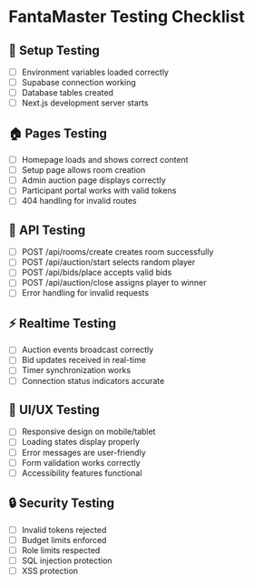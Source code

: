 # FantaMaster Testing Checklist

## 🔧 Setup Testing
- [ ] Environment variables loaded correctly
- [ ] Supabase connection working
- [ ] Database tables created
- [ ] Next.js development server starts

## 🏠 Pages Testing
- [ ] Homepage loads and shows correct content
- [ ] Setup page allows room creation
- [ ] Admin auction page displays correctly
- [ ] Participant portal works with valid tokens
- [ ] 404 handling for invalid routes

## 🔌 API Testing
- [ ] POST /api/rooms/create creates room successfully
- [ ] POST /api/auction/start selects random player
- [ ] POST /api/bids/place accepts valid bids
- [ ] POST /api/auction/close assigns player to winner
- [ ] Error handling for invalid requests

## ⚡ Realtime Testing
- [ ] Auction events broadcast correctly
- [ ] Bid updates received in real-time
- [ ] Timer synchronization works
- [ ] Connection status indicators accurate

## 📱 UI/UX Testing
- [ ] Responsive design on mobile/tablet
- [ ] Loading states display properly
- [ ] Error messages are user-friendly
- [ ] Form validation works correctly
- [ ] Accessibility features functional

## 🔒 Security Testing
- [ ] Invalid tokens rejected
- [ ] Budget limits enforced
- [ ] Role limits respected
- [ ] SQL injection protection
- [ ] XSS protection
